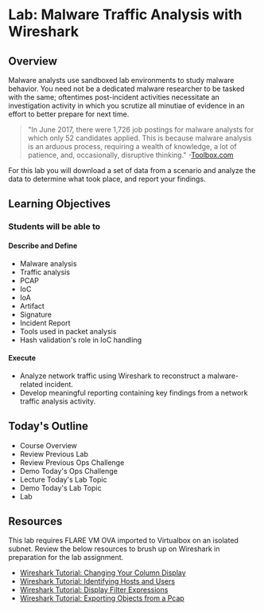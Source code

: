 # Lab: Malware Traffic Analysis with Wireshark

## Overview

Malware analysts use sandboxed lab environments to study malware behavior. You need not be a dedicated malware researcher to be tasked with the same; oftentimes post-incident activities necessitate an investigation activity in which you scrutize all minutiae of evidence in an effort to better prepare for next time.

> "In June 2017, there were 1,726 job postings for malware analysts for which only 52 candidates applied. This is because malware analysis is an arduous process, requiring a wealth of knowledge, a lot of patience, and, occasionally, disruptive thinking." -[Toolbox.com](https://www.toolbox.com/security/data-security/articles/what-is-malware-analysis-definition-types-stages-best-practices/)

For this lab you will download a set of data from a scenario and analyze the data to determine what took place, and report your findings.

## Learning Objectives

### Students will be able to

#### Describe and Define

- Malware analysis
- Traffic analysis
- PCAP
- IoC
- IoA
- Artifact
- Signature
- Incident Report
- Tools used in packet analysis
- Hash validation's role in IoC handling

#### Execute

- Analyze network traffic using Wireshark to reconstruct a malware-related incident.
- Develop meaningful reporting containing key findings from a network traffic analysis activity.

## Today's Outline

- Course Overview
- Review Previous Lab
- Review Previous Ops Challenge
- Demo Today's Ops Challenge
- Lecture Today's Lab Topic
- Demo Today's Lab Topic
- Lab

## Resources

This lab requires FLARE VM OVA imported to Virtualbox on an isolated subnet. Review the below resources to brush up on Wireshark in preparation for the lab assignment.

- [Wireshark Tutorial: Changing Your Column Display](https://unit42.paloaltonetworks.com/unit42-customizing-wireshark-changing-column-display/)
- [Wireshark Tutorial: Identifying Hosts and Users](https://unit42.paloaltonetworks.com/using-wireshark-identifying-hosts-and-users/)
- [Wireshark Tutorial: Display Filter Expressions](https://unit42.paloaltonetworks.com/using-wireshark-display-filter-expressions/)
- [Wireshark Tutorial: Exporting Objects from a Pcap](https://unit42.paloaltonetworks.com/using-wireshark-exporting-objects-from-a-pcap/)
